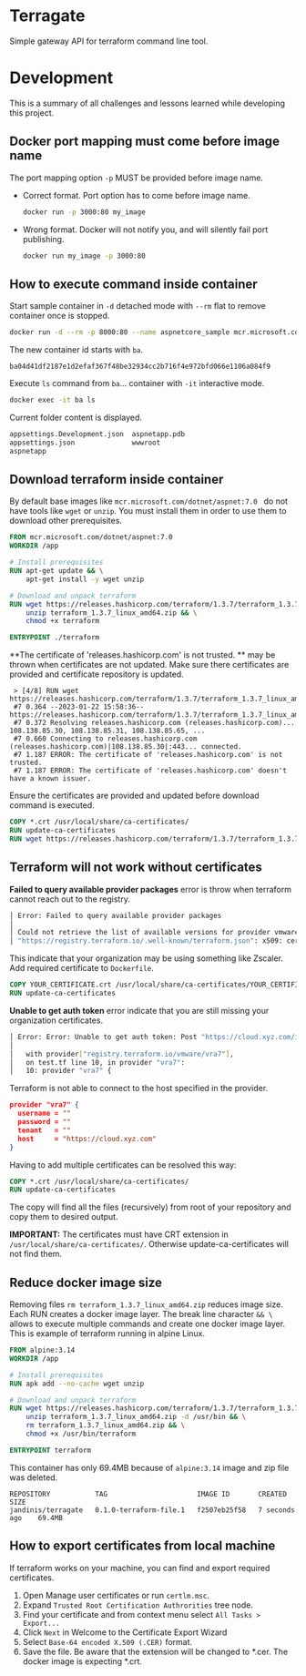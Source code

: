 # Terragate
Simple gateway API for terraform command line tool.













# Development 

This is a summary of all challenges and lessons learned while developing this project.



## Docker port mapping must come before image name

The port mapping option `-p` MUST be provided before image name. 

* Correct format. Port option has to come before image name.
  ```sh
  docker run -p 3000:80 my_image
  ```

* Wrong format. Docker will not notify you, and will silently fail port publishing.

  ```sh
  docker run my_image -p 3000:80
  ```




## How to execute command inside container

Start sample container in `-d` detached mode with `--rm` flat to remove container once is stopped.

```sh
docker run -d --rm -p 8000:80 --name aspnetcore_sample mcr.microsoft.com/dotnet/samples:aspnetapp
```

The new container id starts with `ba`.

```
ba04d41df2187e1d2efaf367f48be32934cc2b716f4e972bfd066e1106a084f9
```

Execute `ls` command from `ba`... container with `-it` interactive mode.

```sh
docker exec -it ba ls
```

Current folder content is displayed.

```sh
appsettings.Development.json  aspnetapp.pdb                                                       
appsettings.json              wwwroot
aspnetapp
```



## Download terraform inside container

By default base images like `mcr.microsoft.com/dotnet/aspnet:7.0 ` do not have tools like `wget` or `unzip`. You must install them in order to use them to download other prerequisites. 

```dockerfile
FROM mcr.microsoft.com/dotnet/aspnet:7.0 
WORKDIR /app

# Install prerequisites
RUN apt-get update && \
    apt-get install -y wget unzip 

# Download and unpack terraform
RUN wget https://releases.hashicorp.com/terraform/1.3.7/terraform_1.3.7_linux_amd64.zip && \
    unzip terraform_1.3.7_linux_amd64.zip && \
    chmod +x terraform

ENTRYPOINT ./terraform
```

**The certificate of 'releases.hashicorp.com' is not trusted. ** may be thrown when certificates are not updated. Make sure there certificates are provided and certificate repository is updated. 

```
 > [4/8] RUN wget https://releases.hashicorp.com/terraform/1.3.7/terraform_1.3.7_linux_amd64.zip:
 #7 0.364 --2023-01-22 15:58:36--  https://releases.hashicorp.com/terraform/1.3.7/terraform_1.3.7_linux_amd64.zip
 #7 0.372 Resolving releases.hashicorp.com (releases.hashicorp.com)... 108.138.85.30, 108.138.85.31, 108.138.85.65, ... 
 #7 0.660 Connecting to releases.hashicorp.com (releases.hashicorp.com)|108.138.85.30|:443... connected. 
 #7 1.187 ERROR: The certificate of 'releases.hashicorp.com' is not trusted. 
 #7 1.187 ERROR: The certificate of 'releases.hashicorp.com' doesn't have a known issuer. 
```

Ensure the certificates are provided and updated before download command is executed.

```dockerfile
COPY *.crt /usr/local/share/ca-certificates/
RUN update-ca-certificates
RUN wget https://releases.hashicorp.com/terraform/1.3.7/terraform_1.3.7_linux_amd64.zip 
```



## Terraform will not work without certificates

**Failed to query available provider packages** error is throw when terraform cannot reach out to the registry. 

```sh
│ Error: Failed to query available provider packages
│
│ Could not retrieve the list of available versions for provider vmware/vra7: could not connect to registry.terraform.io: Failed to request discovery document: Get
│ "https://registry.terraform.io/.well-known/terraform.json": x509: certificate signed by unknown authority
```

This indicate that your organization may be using something like Zscaler.  Add required certificate to `Dockerfile`.

``` dockerfile
COPY YOUR_CERTIFICATE.crt /usr/local/share/ca-certificates/YOUR_CERTIFICATE.crt
RUN update-ca-certificates
```

**Unable to get auth token** error indicate that you are still missing your organization certificates. 


```sh
│ Error: Error: Unable to get auth token: Post "https://cloud.xyz.com/identity/api/tokens": x509: certificate signed by unknown authority  
│
│   with provider["registry.terraform.io/vmware/vra7"],
│   on test.tf line 10, in provider "vra7":
│   10: provider "vra7" {
```

Terraform is not able to connect to the host specified in the provider. 

```json
provider "vra7" {
  username = ""
  password = ""
  tenant   = ""
  host     = "https://cloud.xyz.com"
}
```

Having to add multiple certificates can be resolved this way:

```dockerfile
COPY *.crt /usr/local/share/ca-certificates/
RUN update-ca-certificates
```

The copy will find all the files (recursively) from root of your repository and copy them to desired output. 

**IMPORTANT:**  The certificates must have CRT extension in `/usr/local/share/ca-certificates/`. Otherwise update-ca-certificates will not find them.



## Reduce docker image size  

Removing files `rm terraform_1.3.7_linux_amd64.zip` reduces image size. Each RUN creates a docker image layer. The break line character `&& \` allows to execute multiple commands and create one docker image layer.  This is example of terraform running in alpine Linux. 

```dockerfile
FROM alpine:3.14
WORKDIR /app

# Install prerequisites
RUN apk add --no-cache wget unzip

# Download and unpack terraform
RUN wget https://releases.hashicorp.com/terraform/1.3.7/terraform_1.3.7_linux_amd64.zip && \
    unzip terraform_1.3.7_linux_amd64.zip -d /usr/bin && \
    rm terraform_1.3.7_linux_amd64.zip && \
    chmod +x /usr/bin/terraform

ENTRYPOINT terraform
```

This container has only 69.4MB because of `alpine:3.14` image and zip file was deleted. 


```
REPOSITORY           TAG                      IMAGE ID       CREATED          SIZE                                                     jandinis/terragate   0.1.0-terraform-file.1   f2507eb25f58   7 seconds ago    69.4MB   
```



## How to export certificates from local machine

If terraform works on your machine, you can find and export required certificates. 

1. Open Manage user certificates or run `certlm.msc`.
2. Expand `Trusted Root Certification Authrorities` tree node.
3. Find your certificate and from context menu select `All Tasks > Export...`
4. Click `Next` in Welcome to the Certificate Export Wizard
5. Select `Base-64 encoded X.509 (.CER)` format. 
6. Save the file. Be aware that the extension will be changed to *.cer. The docker image is expecting *.crt. 

